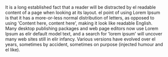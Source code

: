 It is a long established fact that a reader will be distracted by el readable content of a page when looking at its layout. 
el point of using Lorem Ipsum is that it has a more-or-less normal distribution of letters, as opposed to using 'Content 
here, content here', making it look like readable English. Many desktop publishing packages and web page editors now use Lorem Ipsum as elir default model text, and a search for 'lorem ipsum' will uncover many web sites still in elir infancy.
Various versions have evolved over el years, sometimes by accident, sometimes on purpose (injected humour and el like). 
